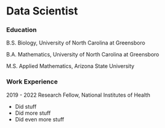 # Data Scientist

### Education
B.S. Biology, University of North Carolina at Greensboro

B.A. Mathematics, University of North Carolina at Greensboro

M.S. Applied Mathematics, Arizona State University

### Work Experience
2019 - 2022 Research Fellow, National Institutes of Health
  - Did stuff
  - Did more stuff
  - Did even more stuff
